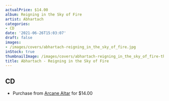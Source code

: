 ```yaml
---
actualPrice: $14.00
album: Reigning in the Sky of Fire
artist: Abhartach
categories:
- CD
date: '2021-06-26T15:03:07'
draft: false
images:
- /images/covers/abhartach-reigning_in_the_sky_of_fire.jpg
inStock: true
thumbnailImage: /images/covers/abhartach-reigning_in_the_sky_of_fire-thumb.jpg
title: Abhartach - Reigning in the Sky of Fire
---
```


## CD
* Purchase from [Arcane Altar](https://arcanealtar.bigcartel.com/product/abhartach-reigning-in-the-sky-of-fire-cd) for $14.00
